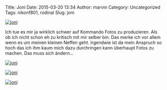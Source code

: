 Title: Joni
Date: 2015-03-20 13:34
Author: marvin
Category: Uncategorized
Tags: nikonf801, rodinal
Slug: joni

[![joni](https://farm8.staticflickr.com/7643/16252030133_04c52a886a_b.jpg)](https://www.flickr.com/photos/marvinxsteadfast/16252030133 "joni by marvinxsteadfast, on Flickr")

Ich tue es mir ja wirklich schwer auf Kommando Fotos zu produzieren. Als
ob ich nicht schon eh zu kritisch mit mir selber bin. Das merke ich vor
allem wenn es um meinen kleinen Neffen geht. Irgendwie ist da mein
Anspruch so hoch das ich ihm kaum mich dazu durchringen kann überhaupt
Fotos zu machen. Das muss sich ändern...

[![joni](https://farm8.staticflickr.com/7634/16684622960_31d092efac_b.jpg)](https://www.flickr.com/photos/marvinxsteadfast/16684622960 "joni by marvinxsteadfast, on Flickr")

[![joni](https://farm8.staticflickr.com/7633/16846154096_be326f4fd5_b.jpg)](https://www.flickr.com/photos/marvinxsteadfast/16846154096 "joni by marvinxsteadfast, on Flickr")

[![joni](https://farm9.staticflickr.com/8692/16872029615_db67fb36db_b.jpg)](https://www.flickr.com/photos/marvinxsteadfast/16872029615 "joni by marvinxsteadfast, on Flickr")

